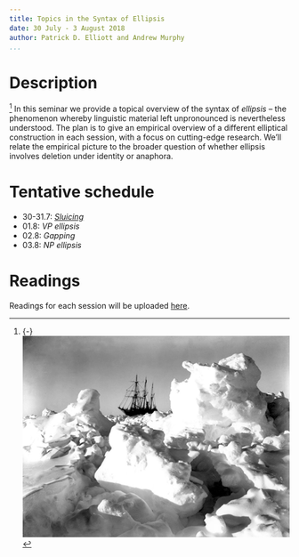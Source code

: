 ```yaml
---
title: Topics in the Syntax of Ellipsis
date: 30 July - 3 August 2018
author: Patrick D. Elliott and Andrew Murphy
...
```


# Description

[^mn]: {-} ![](/images/arctic.jpg)


[^mn] In this seminar we provide a topical overview of the syntax of *ellipsis* – the phenomenon whereby linguistic material left unpronounced is nevertheless understood. The plan is to give an empirical overview of a different elliptical construction in each session, with a focus on cutting-edge research. We’ll relate the empirical picture to the  broader question of whether ellipsis involves deletion under identity or anaphora.

# Tentative schedule

 - 30-31.7: [*Sluicing*](https://keybase.pub/patrl/egg2018/ellipsisSyntax/1-2-slides.pdf)
 - 01.8: *VP ellipsis*
 - 02.8: *Gapping*
 - 03.8: *NP ellipsis*
 
# Readings

Readings for each session will be uploaded [here](https://keybase.pub/patrl/egg2018/ellipsisSyntax).
